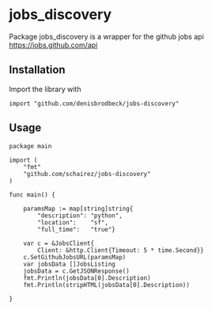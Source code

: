 # jobs_discovery

Package jobs_discovery is a wrapper for the github jobs api
https://jobs.github.com/api

## Installation

Import the library with

```golang
import "github.com/denisbrodbeck/jobs-discovery"
```

## Usage

```golang
package main

import (
	"fmt"
	"github.com/schairez/jobs-discovery"
)

func main() {

    paramsMap := map[string]string{
        "description": "python",
        "location":    "sf",
        "full_time":   "true"}

    var c = &JobsClient{
        Client: &http.Client{Timeout: 5 * time.Second}}
    c.SetGithubJobsURL(paramsMap)
    var jobsData []JobsListing
    jobsData = c.GetJSONResponse()
    fmt.Println(jobsData[0].Description)
    fmt.Println(stripHTML(jobsData[0].Description))

}
```
